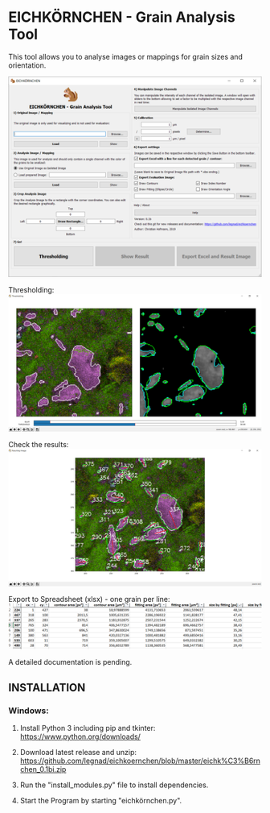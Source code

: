 # EICHKÖRNCHEN - Grain Analysis Tool
This tool allows you to analyse images or mappings for grain sizes and orientation.

![EICHKÖRNCHEN Main Window](pictures/1_main.PNG)

Thresholding:
![EICHKÖRNCHEN Thresholding](pictures/Thresholding.PNG)

Check the results:
![EICHKÖRNCHEN Result](pictures/Result.PNG)

Export to Spreadsheet (xlsx) - one grain per line:
![EICHKÖRNCHEN Spreadsheet](pictures/Spreadsheet.PNG)

A detailed documentation is pending.

## INSTALLATION

### Windows: 

1) Install Python 3 including pip and tkinter: https://www.python.org/downloads/

2) Download latest release and unzip: https://github.com/legnad/eichkoernchen/blob/master/eichk%C3%B6rnchen_0.1bi.zip

3) Run the "install_modules.py" file to install dependencies. 

4) Start the Program by starting "eichkörnchen.py".
